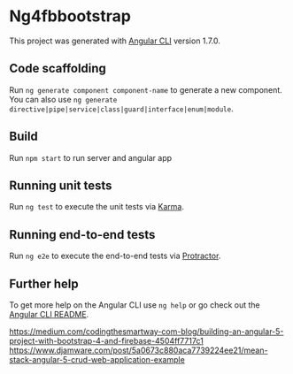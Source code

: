 # Ng4fbbootstrap

This project was generated with [Angular CLI](https://github.com/angular/angular-cli) version 1.7.0.

## Code scaffolding

Run `ng generate component component-name` to generate a new component. You can also use `ng generate directive|pipe|service|class|guard|interface|enum|module`.

## Build

Run `npm start`  to run server and angular app

## Running unit tests

Run `ng test` to execute the unit tests via [Karma](https://karma-runner.github.io).

## Running end-to-end tests

Run `ng e2e` to execute the end-to-end tests via [Protractor](http://www.protractortest.org/).

## Further help

To get more help on the Angular CLI use `ng help` or go check out the [Angular CLI README](https://github.com/angular/angular-cli/blob/master/README.md).

https://medium.com/codingthesmartway-com-blog/building-an-angular-5-project-with-bootstrap-4-and-firebase-4504ff7717c1
https://www.djamware.com/post/5a0673c880aca7739224ee21/mean-stack-angular-5-crud-web-application-example


